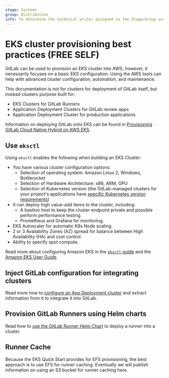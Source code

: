 ```yaml
---
stage: Systems
group: Distribution
info: To determine the technical writer assigned to the Stage/Group associated with this page, see https://about.gitlab.com/handbook/product/ux/technical-writing/#assignments
---
```


# EKS cluster provisioning best practices **(FREE SELF)**

GitLab can be used to provision an EKS cluster into AWS, however, it necessarily focuses on a basic EKS configuration. Using the AWS tools can help with advanced cluster configuration, automation, and maintenance.

This documentation is not for clusters for deployment of GitLab itself, but instead clusters purpose built for:

- EKS Clusters for GitLab Runners
- Application Deployment Clusters for GitLab review apps
- Application Deployment Cluster for production applications

Information on deploying GitLab onto EKS can be found in [Provisioning GitLab Cloud Native Hybrid on AWS EKS](gitlab_hybrid_on_aws.md).

## Use `eksctl`

Using `eksctl` enables the following when building an EKS Cluster:

- You have various cluster configuration options:
  - Selection of operating system: Amazon Linux 2, Windows, Bottlerocket
  - Selection of Hardware Architecture: x86, ARM, GPU
  - Selection of Kubernetes version (the GitLab-managed clusters for your project's applications have [specific Kubernetes version requirements](../../user/clusters/agent/index.md#supported-kubernetes-versions-for-gitlab-features))
- It can deploy high value-add items to the cluster, including:
  - A bastion host to keep the cluster endpoint private and possible perform performance testing.
  - Prometheus and Grafana for monitoring.
- EKS Autoscaler for automatic K8s Node scaling.
- 2 or 3 Availability Zones (AZ) spread for balance between High Availability (HA) and cost control.
- Ability to specify spot compute.

Read more about configuring Amazon EKS in the [`eksctl` guide](https://eksctl.io/getting-started/) and the [Amazon EKS User Guide](https://docs.aws.amazon.com/eks/latest/userguide/getting-started.html).

## Inject GitLab configuration for integrating clusters

Read more how to [configure an App Deployment cluster](../../user/project/clusters/add_existing_cluster.md) and extract information from it to integrate it into GitLab.

## Provision GitLab Runners using Helm charts

Read how to [use the GitLab Runner Helm Chart](https://docs.gitlab.com/runner/install/kubernetes.html) to deploy a runner into a cluster.

## Runner Cache

Because the EKS Quick Start provides for EFS provisioning, the best approach is to use EFS for runner caching. Eventually we will publish information on using an S3 bucket for runner caching here.
